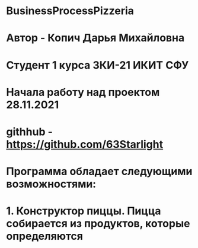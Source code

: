 # BusinessProcessPizzeria
# Автор - Копич Дарья Михайловна
# Студент 1 курса ЗКИ-21 ИКИТ СФУ
# Начала работу над проектом 28.11.2021
# githhub - https://github.com/63Starlight
# Программа обладает следующими возможностями:
# 1. Конструктор пиццы. Пицца собирается из продуктов, которые определяются 
